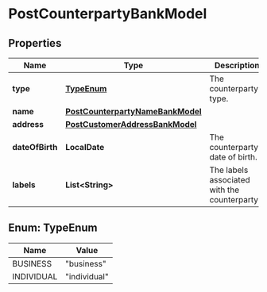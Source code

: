 

# PostCounterpartyBankModel


## Properties

| Name | Type | Description | Notes |
|------------ | ------------- | ------------- | -------------|
|**type** | [**TypeEnum**](#TypeEnum) | The counterparty&#39;s type. |  |
|**name** | [**PostCounterpartyNameBankModel**](PostCounterpartyNameBankModel.md) |  |  [optional] |
|**address** | [**PostCustomerAddressBankModel**](PostCustomerAddressBankModel.md) |  |  [optional] |
|**dateOfBirth** | **LocalDate** | The counterparty&#39;s date of birth. |  [optional] |
|**labels** | **List&lt;String&gt;** | The labels associated with the counterparty. |  [optional] |



## Enum: TypeEnum

| Name | Value |
|---- | -----|
| BUSINESS | &quot;business&quot; |
| INDIVIDUAL | &quot;individual&quot; |



